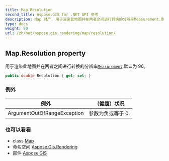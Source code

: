 ```yaml
---
title: Map.Resolution
second_title: Aspose.GIS for .NET API 参考
description: Map 财产. 用于渲染此地图并在两者之间进行转换的分辨率Measurement.默认为 96
type: docs
weight: 80
url: /zh/net/aspose.gis.rendering/map/resolution/
---
```

## Map.Resolution property

用于渲染此地图并在两者之间进行转换的分辨率[`Measurement`](../../measurement/).默认为 96。

```csharp
public double Resolution { get; set; }
```

### 例外

| 例外 | （健康）状况 |
| --- | --- |
| ArgumentOutOfRangeException | 参数为负或等于 0. |

### 也可以看看

* class [Map](../)
* 命名空间 [Aspose.Gis.Rendering](../../map/)
* 部件 [Aspose.GIS](../../../)



